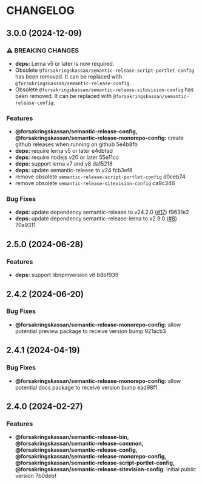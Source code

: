 # CHANGELOG

## 3.0.0 (2024-12-09)

### ⚠ BREAKING CHANGES

* **deps:** Lerna v5 or later is now required.
* Obsolete
`@forsakringskassan/semantic-release-script-portlet-config` has been removed. It can
be replaced with `@forsakringskassan/semantic-release-config`.
* Obsolete
`@forsakringskassan/semantic-release-sitevision-config` has been removed. It can
be replaced with `@forsakringskassan/semantic-release-config`.

### Features

* **@forsakringskassan/semantic-release-config, @forsakringskassan/semantic-release-monorepo-config:** create github releases when running on github 5e4b8fb
* **deps:** require lerna v5 or later e4dbfad
* **deps:** require nodejs v20 or later 55e11cc
* **deps:** support lerna v7 and v8 da15218
* **deps:** update semantic-release to v24 fcb3ef8
* remove obsolete `semantic-release-script-portlet-config` d0ceb74
* remove obsolete `semantic-release-sitevision-config` ca9c346

### Bug Fixes

* **deps:** update dependency semantic-release to v24.2.0 ([#17](undefined/Forsakringskassan/semantic-release-config/issues/17)) f9631e2
* **deps:** update dependency semantic-release-lerna to v2.9.0 ([#8](undefined/Forsakringskassan/semantic-release-config/issues/8)) 70a9311

## 2.5.0 (2024-06-28)


### Features

* **deps:** support libnpmversion v6 b8bf939

## 2.4.2 (2024-06-20)


### Bug Fixes

* **@forsakringskassan/semantic-release-monorepo-config:** allow potential preview package to receive version bump 921acb3

## 2.4.1 (2024-04-19)


### Bug Fixes

* **@forsakringskassan/semantic-release-monorepo-config:** allow potential docs package to receive version bump ead98f1

## 2.4.0 (2024-02-27)


### Features

* **@forsakringskassan/semantic-release-bin, @forsakringskassan/semantic-release-common, @forsakringskassan/semantic-release-config, @forsakringskassan/semantic-release-monorepo-config, @forsakringskassan/semantic-release-script-portlet-config, @forsakringskassan/semantic-release-sitevision-config:** initial public version 7b0debf
